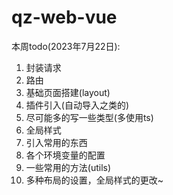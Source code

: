 # qz-web-vue

本周todo(2023年7月22日):
1. 封装请求
2. 路由
3. 基础页面搭建(layout)
4. 插件引入(自动导入之类的)
5. 尽可能多的写一些类型(多使用ts)
6. 全局样式
7. 引入常用的东西
8. 各个环境变量的配置
9. 一些常用的方法(utils)
10. 多种布局的设置，全局样式的更改~